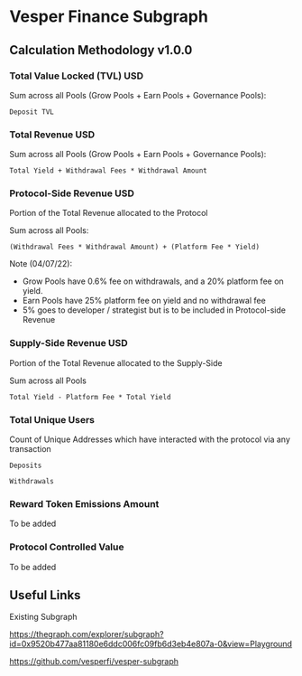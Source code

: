 # Vesper Finance Subgraph
## Calculation Methodology v1.0.0

### Total Value Locked (TVL) USD

Sum across all Pools (Grow Pools + Earn Pools + Governance Pools): 

`Deposit TVL`

### Total Revenue USD

Sum across all Pools (Grow Pools + Earn Pools + Governance Pools):

`Total Yield + Withdrawal Fees * Withdrawal Amount`

### Protocol-Side Revenue USD
Portion of the Total Revenue allocated to the Protocol

Sum across all Pools:

`(Withdrawal Fees * Withdrawal Amount) + (Platform Fee * Yield)`

Note (04/07/22): 
- Grow Pools have 0.6% fee on withdrawals, and a 20% platform fee on yield.
- Earn Pools have 25% platform fee on yield and no withdrawal fee
- 5% goes to developer / strategist but is to be included in Protocol-side Revenue

### Supply-Side Revenue USD
Portion of the Total Revenue allocated to the Supply-Side

Sum across all Pools

`Total Yield - Platform Fee * Total Yield`

### Total Unique Users

Count of  Unique Addresses which have interacted with the protocol via any transaction

`Deposits`

`Withdrawals`

###  Reward Token Emissions Amount

To be added

###  Protocol Controlled Value

To be added

## Useful Links

Existing Subgraph 

https://thegraph.com/explorer/subgraph?id=0x9520b477aa81180e6ddc006fc09fb6d3eb4e807a-0&view=Playground	

https://github.com/vesperfi/vesper-subgraph
